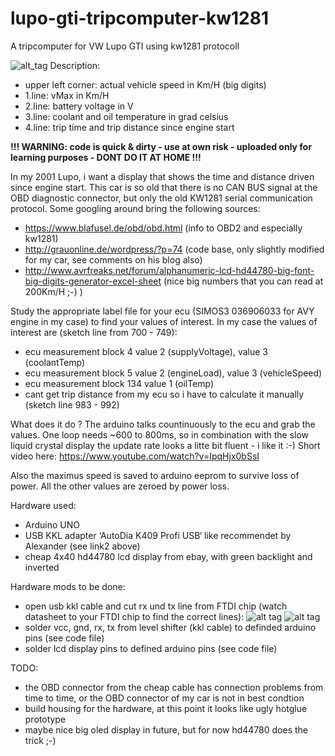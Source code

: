 # lupo-gti-tripcomputer-kw1281
A tripcomputer for VW Lupo GTI using kw1281 protocoll

![alt_tag](https://raw.githubusercontent.com/mkirbst/lupo-gti-tripcomputer-kw1281/master/hardware/tripcomputer.JPG)
Description:
* upper left corner: actual vehicle speed in Km/H (big digits)
* 1.line: vMax in Km/H
* 2.line: battery voltage in V
* 3.line: coolant and oil temperature in grad celsius
* 4.line: trip time and trip distance since engine start

**!!! WARNING: code is quick & dirty - use at own risk - uploaded only for learning purposes - DONT DO IT AT HOME !!!**

In my 2001 Lupo, i want a display that shows the time and distance driven since engine start. This car is so old that there is no CAN BUS signal at the OBD diagnostic connector, but only the old KW1281 serial communication protocol. Some googling around bring the following sources:

* https://www.blafusel.de/obd/obd.html  (info to OBD2 and especially kw1281)
* http://grauonline.de/wordpress/?p=74  (code base, only slightly modified for my car, see comments on his blog also)
* http://www.avrfreaks.net/forum/alphanumeric-lcd-hd44780-big-font-big-digits-generator-excel-sheet (nice big numbers that you can read at 200Km/H ;-) )

Study the appropriate label file for your ecu (SIMOS3 036906033 for AVY engine in my case) to find your values of interest.
In my case the values of interest are (sketch line from 700 - 749):
* ecu measurement block 4 value 2 (supplyVoltage), value 3 (coolantTemp)
* ecu measurement block 5 value 2 (engineLoad), value 3 (vehicleSpeed)
* ecu measurement block 134 value 1 (oilTemp)
* cant get trip distance from my ecu so i have to calculate it manually (sketch line 983 - 992)

What does it do ?
The arduino talks countinuously to the ecu and grab the values. One loop needs ~600 to 800ms, so in combination with the slow liquid crystal display the update rate looks a litte bit fluent - i like it :-) Short video here: https://www.youtube.com/watch?v=IpqHjx0bSsI

Also the maximus speed is saved to arduino eeprom to survive loss of power. All the other values are zeroed by power loss.

Hardware used:
* Arduino UNO
* USB KKL adapter ‘AutoDia K409 Profi USB‘ like recommendet by Alexander (see link2 above)
* cheap 4x40 hd44780 lcd display from ebay, with green backlight and inverted

Hardware mods to be done:
* open usb kkl cable and cut rx und tx line from FTDI chip (watch datasheet to your FTDI chip to find the correct lines):
![alt tag](https://raw.githubusercontent.com/mkirbst/lupo-gti-tripcomputer-kw1281/master/hardware/01-modify-upper-side.png)
![alt tag](https://raw.githubusercontent.com/mkirbst/lupo-gti-tripcomputer-kw1281/master/hardware/01-modify-lower-side.png)
* solder vcc, gnd, rx, tx from level shifter (kkl cable) to definded arduino pins (see code file)
* solder lcd display pins to defined arduino pins (see code file)

TODO:
* the OBD connector from the cheap cable has connection problems from time to time, or the OBD connector of my car is not in best condtion
* build housing for the hardware, at this point it looks like ugly hotglue prototype 
* maybe nice big oled display in future, but for now hd44780 does the trick ;-)
